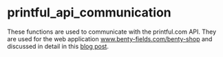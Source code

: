 # printful_api_communication
These functions are used to communicate with the printful.com API. They are used for the web application www.benty-fields.com/benty-shop and discussed in detail in this <a href="http://mystatisticsblog.blogspot.com/2017/06/setting-up-printful-api-communication.html">blog post</a>.
